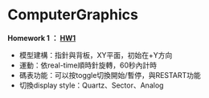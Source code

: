 # ComputerGraphics

**Homework 1 ： [HW1](https://tengshine.github.io/ComputerGraphics/HW1/HW1)**

- 模型建構：指針與背板，XY平面，初始在+Y方向
- 運動：依real-time順時針旋轉，60秒內計時
- 碼表功能：可以按toggle切換開始/暫停，與RESTART功能
- 切換display style：Quartz、Sector、Analog
